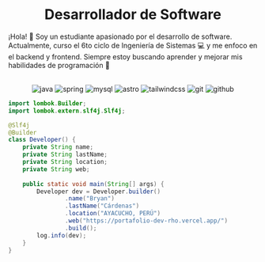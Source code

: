 <h1 align="center">
<b>Desarrollador de Software</b>
</h1>

¡Hola! 👋 Soy un estudiante apasionado por el desarrollo de software. Actualmente, curso el 6to ciclo de Ingeniería de Sistemas 💻 y me enfoco en el backend y frontend. Siempre estoy buscando aprender y mejorar mis habilidades de programación 🚀

<br>


<div align="center">
<img src="https://img.shields.io/badge/-Java-F89820?style=for-the-badge&logo=java&logoColor=F89820&labelColor=282828" alt="java">
<img src="https://img.shields.io/badge/-Spring-6DB33F?style=for-the-badge&logo=spring&logoColor=6DB33F&labelColor=282828" alt="spring">
<img src="https://img.shields.io/badge/-MySQL-4479A1?style=for-the-badge&logo=mysql&logoColor=white&labelColor=282828" alt="mysql">
<img src="https://img.shields.io/badge/-Astro-FF5D01?style=for-the-badge&logo=astro&logoColor=white&labelColor=282828" alt="astro">
<img src="https://img.shields.io/badge/-Tailwind%20CSS-06B6D4?style=for-the-badge&logo=tailwindcss&logoColor=white&labelColor=282828" alt="tailwindcss">
<img src="https://img.shields.io/badge/-Git-F05032?style=for-the-badge&logo=git&logoColor=white&labelColor=282828" alt="git">
<img src="https://img.shields.io/badge/-GitHub-181717?style=for-the-badge&logo=github&logoColor=white&labelColor=282828" alt="github">
</div>


```java
import lombok.Builder;
import lombok.extern.slf4j.Slf4j;

@Slf4j
@Builder
class Developer() {
    private String name;
    private String lastName;
    private String location;
    private String web;
    
    public static void main(String[] args) {
        Developer dev = Developer.builder()
                .name("Bryan")
                .lastName("Cárdenas")
                .location("AYACUCHO, PERÚ")
                .web("https://portafolio-dev-rho.vercel.app/")
                .build();
        log.info(dev);
    }
}
```
